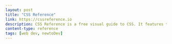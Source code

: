 ```yaml
---
layout: post
title: "CSS Reference"
link: https://cssreference.io
description: CSS Reference is a free visual guide to CSS. It features the most popular properties, and explains them with illustrated and animated examples.
content-type: reference
tags: [web dev, newtoDev]
---
```

